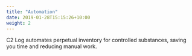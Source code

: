 ```yaml
---
title: "Automation"
date: 2019-01-28T15:15:26+10:00
weight: 2
---
```


C2 Log automates perpetual inventory for controlled substances, saving you time and reducing manual work.
